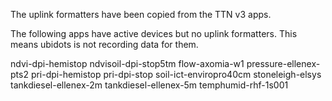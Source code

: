 The uplink formatters have been copied from the TTN v3 apps.

The following apps have active devices but no uplink formatters. This means ubidots is not recording data for them.

ndvi-dpi-hemistop
ndvisoil-dpi-stop5tm
flow-axomia-w1
pressure-ellenex-pts2
pri-dpi-hemistop
pri-dpi-stop
soil-ict-enviropro40cm
stoneleigh-elsys
tankdiesel-ellenex-2m
tankdiesel-ellenex-5m
temphumid-rhf-1s001
